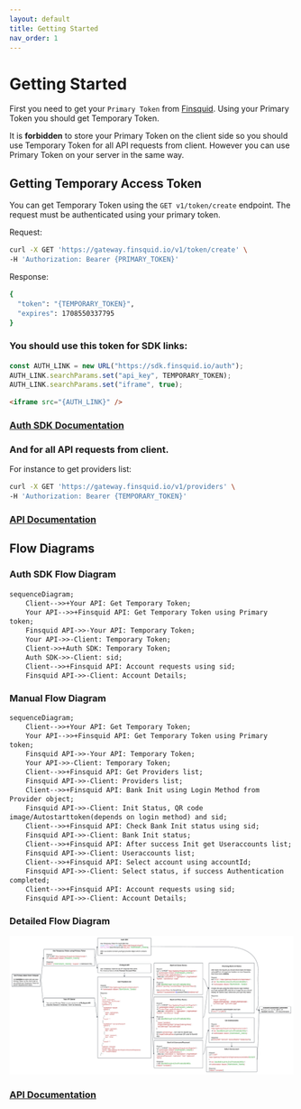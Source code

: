 ```yaml
---
layout: default
title: Getting Started
nav_order: 1
---
```


# Getting Started

First you need to get your `Primary Token` from [Finsquid](https://www.finsquid.io/contact). Using your Primary Token you should get Temporary Token.

It is **forbidden** to store your Primary Token on the client side so you should use Temporary Token for all API requests from client. However you can use Primary Token on your server in the same way.

## Getting Temporary Access Token

You can get Temporary Token using the `GET v1/token/create` endpoint. The request must be authenticated using your primary token.

Request:
```bash
curl -X GET 'https://gateway.finsquid.io/v1/token/create' \
-H 'Authorization: Bearer {PRIMARY_TOKEN}'
```
Response:
```bash
{
  "token": "{TEMPORARY_TOKEN}",
  "expires": 1708550337795
}
```

### You should use this token for SDK links:
```js
const AUTH_LINK = new URL("https://sdk.finsquid.io/auth");
AUTH_LINK.searchParams.set("api_key", TEMPORARY_TOKEN);
AUTH_LINK.searchParams.set("iframe", true);
```
```html
<iframe src="{AUTH_LINK}" />
```
### [Auth SDK Documentation](auth-sdk.html)

### And for all API requests from client.
For instance to get providers list:
```bash
curl -X GET 'https://gateway.finsquid.io/v1/providers' \
-H 'Authorization: Bearer {TEMPORARY_TOKEN}'
```

### [API Documentation](https://gateway.finsquid.io/doc)

## Flow Diagrams

### Auth SDK Flow Diagram
```mermaid
sequenceDiagram;
    Client-->>+Your API: Get Temporary Token;
    Your API-->>+Finsquid API: Get Temporary Token using Primary token;
    Finsquid API->>-Your API: Temporary Token;
    Your API->>-Client: Temporary Token;
    Client->>+Auth SDK: Temporary Token;
    Auth SDK->>-Client: sid;
    Client-->>+Finsquid API: Account requests using sid;
    Finsquid API->>-Client: Account Details;
```

### Manual Flow Diagram
```mermaid
sequenceDiagram;
    Client-->>+Your API: Get Temporary Token;
    Your API-->>+Finsquid API: Get Temporary Token using Primary token;
    Finsquid API->>-Your API: Temporary Token;
    Your API->>-Client: Temporary Token;
    Client-->>+Finsquid API: Get Providers list;
    Finsquid API->>-Client: Providers list;
    Client-->>+Finsquid API: Bank Init using Login Method from Provider object;
    Finsquid API->>-Client: Init Status, QR code image/Autostarttoken(depends on login method) and sid;
    Client-->>+Finsquid API: Check Bank Init status using sid;
    Finsquid API->>-Client: Bank Init status;
    Client-->>+Finsquid API: After success Init get Useraccounts list;
    Finsquid API->>-Client: Useraccounts list;
    Client-->>+Finsquid API: Select account using accountId;
    Finsquid API->>-Client: Select status, if success Authentication completed;
    Client-->>+Finsquid API: Account requests using sid;
    Finsquid API->>-Client: Account Details;
```

### Detailed Flow Diagram
[![Flow Diagram](./images/flow-diagram.png)](./images/flow-diagram.png)

### [API Documentation](https://gateway.finsquid.io/doc)